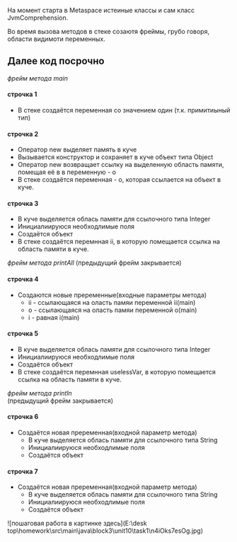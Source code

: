 На момент старта в Metaspace истеиные классы и сам класс JvmComprehension.

Во время вызова методов в стеке созаютя фреймы, грубо говоря, области видимоти переменных.

Далее код посрочно
---
_фрейм метода main_
#### строчка 1 ####
- В стеке создаётся переменная со значением один (т.к. примитиыный тип)

#### строчка 2 ####
- Оператор new выделяет память в куче 
- Вызывается конструктор и сохраняет в куче объект типа Object
- Оператор new возвращает ссылку на выделенную область памяти, помещая её в в переменную - о
- В стеке создаётся переменная - о, которая ссылается на объект в куче.

#### строчка 3 ####
- В куче выделяется облась памяти для ссылочного типа Integer
- Инициалиируюся необходлимые поля
- Создаётся объект
- В стеке создаётся перемнная ii, в которую помещается ссылка на область памяти в куче.

_фрейм метода printAll_
(предыдущий фрейм закрывается)

#### строчка 4 #### 
- Создаются новые преременные(входные параметры метода)
  - ii - ссылающаяся на оласть памяи переменной ii(main)
  - о - ссылающаяся на оласть памяи переменной о(main)
  - i - равная i(main)

#### строчка 5 #### 
- В куче выделяется облась памяти для ссылочного типа Integer
- Инициалиируюся необходлимые поля
- Создаётся объект
- В стеке создаётся перемнная uselessVar, в которую помещается ссылка на область памяти в куче.
  
_фрейм метода println_  
(предыдущий фрейм закрывается)

#### строчка 6 #### 
- Создаётся новая преременная(входной параметр метода)
  - В куче выделяется облась памяти для ссылочного типа String
  - Инициалиируюся необходлимые поля
  - Создаётся объект

#### строчка 7 #### 
- Создаётся новая преременная(входной параметр метода)
    - В куче выделяется облась памяти для ссылочного типа String
    - Инициалиируюся необходлимые поля
    - Создаётся объект

![пошаговая работа в картинке здесь](E:\desk top\homework\src\main\java\block3\unit10\task1\n4iOks7esOg.jpg)
  